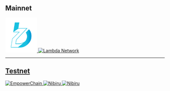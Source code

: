 
## Mainnet 
<a href="https://explorer.thesilverfox.pro/beezee/staking/bzevaloper1gql0uq5lsx5phh4jghucu8n0x82y5882ypgj9m"> <img src="https://github.com/bze-alphateam/bzedge/blob/bzedge/doc/imgs/bzedge-logo.png" width="100" height="110" alt="BeeZee">
<a href="https://explorer.sr20de.xyz/lambda/staking/lambvaloper1xmuhqu8ayffx6jyg6sa3lqv6ldz3v7c2lgxgl7"> <img src="https://explorer.sr20de.xyz/logos/lambda.jpg" width="100" height="110" alt="Lambda Network">
  
 ***
 ## Testnet
<a href="https://github.com/DanilJPG/nodes_testnets/blob/main/EmpowerChain/Readme.md"> <img src="https://empower.explorers.guru/chains/empower.png" width="100" height="110" alt="EmpowerChain">
<a href="https://github.com/DanilJPG/nodes_testnets/tree/main/Nibiru%20Chain"> <img src="https://nibiru.explorers.guru/chains/nibiru.png" width="100" height="110" alt="Nibiru">
<a href="https://github.com/DanilJPG/nodes_testnets/tree/main/DWS"> <img src="https://dws.explorers.guru/chains/dws.png" width="100" height="110" alt="Nibiru">
